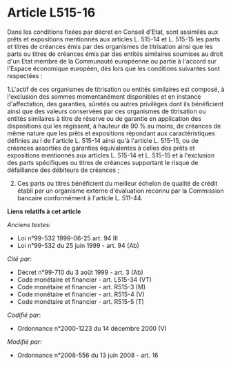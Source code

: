 # Article L515-16

Dans les conditions fixées par décret en Conseil d'Etat, sont assimilés aux prêts et expositions mentionnés aux articles L.
515-14 et L. 515-15 les parts et titres de créances émis par des organismes de titrisation ainsi que les parts ou titres de
créances émis par des entités similaires soumises au droit d'un Etat membre de la Communauté européenne ou partie à l'accord
sur l'Espace économique européen, dès lors que les conditions suivantes sont respectées : 

1.L'actif de ces organismes de titrisation ou entités similaires est composé, à l'exclusion des sommes momentanément
disponibles et en instance d'affectation, des garanties, sûretés ou autres privilèges dont ils bénéficient ainsi que des
valeurs conservées par ces organismes de titrisation ou entités similaires à titre de réserve ou de garantie en application
des dispositions qui les régissent, à hauteur de 90 % au moins, de créances de même nature que les prêts et expositions
répondant aux caractéristiques définies au I de l'article L. 515-14 ainsi qu'à l'article L. 515-15, ou de créances assorties
de garanties équivalentes à celles des prêts et expositions mentionnés aux articles L. 515-14 et L. 515-15 et à l'exclusion
des parts spécifiques ou titres de créances supportant le risque de défaillance des débiteurs de créances ; 

2. Ces parts ou titres bénéficient du meilleur échelon de qualité de crédit établi par un organisme externe d'évaluation
reconnu par la Commission bancaire conformément à l'article L. 511-44.

**Liens relatifs à cet article**

_Anciens textes_:

  - Loi n°99-532 1999-06-25 art. 94 III
  - Loi n°99-532 du 25 juin 1999 - art. 94 (Ab)

_Cité par_:

  - Décret n°99-710 du 3 août 1999 - art. 3 (Ab)
  - Code monétaire et financier - art. L515-34 (VT)
  - Code monétaire et financier - art. R515-3 (M)
  - Code monétaire et financier - art. R515-4 (V)
  - Code monétaire et financier - art. R515-5 (T)

_Codifié par_:

  - Ordonnance n°2000-1223 du 14 décembre 2000 (V)

_Modifié par_:

  - Ordonnance n°2008-556 du 13 juin 2008 - art. 16
